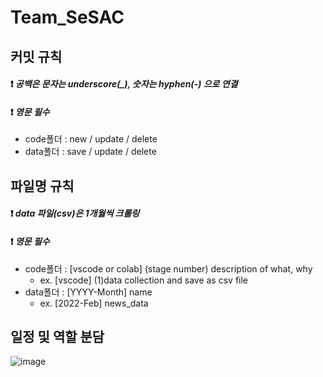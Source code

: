 # Team_SeSAC

## 커밋 규칙
#### ❗ *공백은 문자는 underscore(_), 숫자는 hyphen(-) 으로 연결*
#### ❗ *영문 필수*

  * code폴더 : new / update / delete
  * data폴더 : save / update / delete


## 파일명 규칙
#### ❗ *data 파일(csv)은 1개월씩 크롤링*
#### ❗ *영문 필수*

  * code폴더 : [vscode or colab] (stage number) description of what, why
    * ex. [vscode] (1)data collection and save as csv file
  * data폴더 : [YYYY-Month] name
    * ex. [2022-Feb] news_data


## 일정 및 역할 분담

![image](https://github.com/maximin90/Team_SeSAC/assets/113491089/6603e299-03a0-4765-8e97-73b8f38ef10b)
